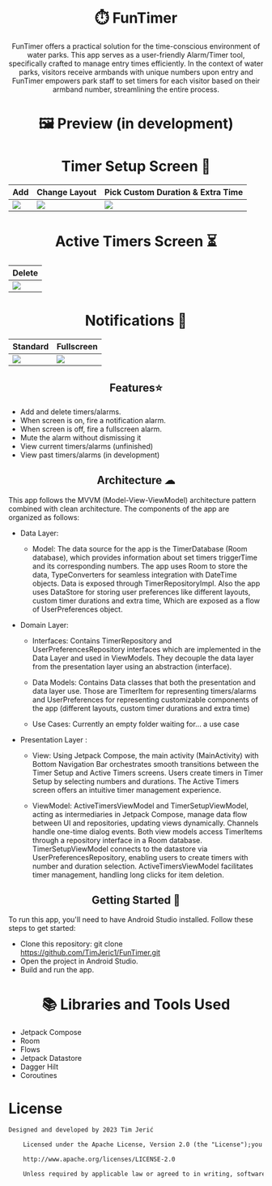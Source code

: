 # <h1 align="center">⏱️ FunTimer</h1>

<p align="center">FunTimer offers a practical solution for the time-conscious environment of water parks. This app serves as a user-friendly Alarm/Timer tool, specifically crafted to manage entry times efficiently. In the context of water parks, visitors receive armbands with unique numbers upon entry and  FunTimer empowers park staff to set timers for each visitor based on their armband number, streamlining the entire process.</>

# <h1 align="center">🖼 Preview (in development) </h1>

# <h1 align="center">Timer Setup Screen 📝</h1>
<div align="center">
    
| Add                                                                                | Change Layout                                                                                | Pick Custom Duration & Extra Time                                                                                  |
|------------------------------------------------------------------------------------|----------------------------------------------------------------------------------------------|--------------------------------------------------------------------------------------------------------------------|
| ![](https://github.com/TimJeric1/FunTimer/blob/master/ScreenGifs/add.gif?raw=true) | ![](https://github.com/TimJeric1/FunTimer/blob/master/ScreenGifs/change_layout.gif?raw=true) | ![](https://github.com/TimJeric1/FunTimer/blob/master/ScreenGifs/pick_custom_duration_and_extra_time.gif?raw=true) |
    
</div>
    
# <h1 align="center">Active Timers Screen ⏳</h1>
<div align="center">
    
| Delete                                                                                |
|---------------------------------------------------------------------------------------| 
| ![](https://github.com/TimJeric1/FunTimer/blob/master/ScreenGifs/delete.gif?raw=true) |

</div>
    
# <h1 align="center">Notifications 📳</h1>
<div align="center">

| Standard                                                                                    | Fullscreen                                                                                             |
|---------------------------------------------------------------------------------------------|--------------------------------------------------------------------------------------------------------|
| ![](https://github.com/TimJeric1/FunTimer/blob/master/ScreenGifs/notification.gif?raw=true) | ![](https://github.com/TimJeric1/FunTimer/blob/master/ScreenGifs/fullscreen_notification.gif?raw=true) |
</div>
<h2 align="center">Features⭐</h2>

- Add and delete timers/alarms.
- When screen is on, fire a notification alarm.
- When screen is off, fire a fullscreen alarm.
- Mute the alarm without dismissing it
- View current timers/alarms (unfinished)
- View past timers/alarms (in development)

<h2 align="center">Architecture ☁</h2>

This app follows the MVVM (Model-View-ViewModel) architecture pattern combined with clean
architecture. The components of the app are organized as follows:

- Data Layer:
    - Model: The data source for the app is the TimerDatabase (Room database), which provides
      information about set timers triggerTime and its corresponding numbers. The app uses Room to
      store the data, TypeConverters for seamless integration with DateTime objects. Data is exposed
      through TimerRepositoryImpl. Also the app uses DataStore for storing user preferences like
      different layouts, custom timer durations and extra time, Which are exposed as a flow of
      UserPreferences object.

- Domain Layer:

    - Interfaces: Contains TimerRepository and UserPreferencesRepository interfaces which are
      implemented in the Data Layer and used in ViewModels. They decouple the data layer from the
      presentation layer using an abstraction (interface).

    - Data Models: Contains Data classes that both the presentation and data layer use. Those are
      TimerItem for representing timers/alarms and UserPreferences for representing customizable
      components of the app (different layouts, custom timer durations and extra time)

    - Use Cases: Currently an empty folder waiting for... a use case

- Presentation Layer :

    - View: Using Jetpack Compose, the main activity (MainActivity) with Bottom Navigation Bar
      orchestrates smooth transitions between the Timer Setup and Active Timers screens. Users
      create timers in Timer Setup by selecting numbers and durations. The Active Timers screen
      offers an intuitive timer management experience.

    - ViewModel: ActiveTimersViewModel and TimerSetupViewModel, acting as intermediaries in Jetpack
      Compose, manage data flow between UI and repositories, updating views dynamically. Channels
      handle one-time dialog events. Both view models access TimerItems through a repository
      interface in a Room database. TimerSetupViewModel connects to the datastore via
      UserPreferencesRepository, enabling users to create timers with number and duration selection.
      ActiveTimersViewModel facilitates timer management, handling long clicks for item deletion.

<h2 align="center">Getting Started 🚀</h2>

To run this app, you'll need to have Android Studio installed. Follow these steps to get started:

- Clone this repository: git clone https://github.com/TimJeric1/FunTimer.git
- Open the project in Android Studio.
- Build and run the app.

# <h1 align="center">📚 Libraries and Tools Used </h1>

<p align="center">

- Jetpack Compose
- Room
- Flows
- Jetpack Datastore
- Dagger Hilt
- Coroutines

</p>

# License

```xml
Designed and developed by 2023 Tim Jerić

    Licensed under the Apache License, Version 2.0 (the "License");you may not use this file except in compliance with the License.You may obtain a copy of the License at

    http://www.apache.org/licenses/LICENSE-2.0

    Unless required by applicable law or agreed to in writing, software distributed under the License is distributed on an "AS IS" BASIS,WITHOUT WARRANTIES OR CONDITIONS OF ANY KIND, either express or implied.See the License for the specific language governing permissions and limitations under the License.
```

